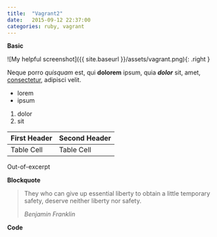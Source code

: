 ```yaml
---
title:  "Vagrant2"
date:   2015-09-12 22:37:00
categories: ruby, vagrant
---
```


**Basic**

![My helpful screenshot]({{ site.baseurl }}/assets/vagrant.png){: .right }

Neque porro *quisquam* est, qui **dolorem** ipsum, quia ***dolor*** sit, amet, [consectetur](http://cjdns.info/), adipisci velit.

 * lorem
 * ipsum


1. dolor
2. sit

| First Header | Second Header |
|--------------|---------------|
| Table Cell   | Table Cell    |

Out-of-excerpt

**Blockquote**

> They who can give up essential liberty to obtain a little temporary safety, deserve neither liberty nor safety.
> 
> _Benjamin Franklin_

**Code**

